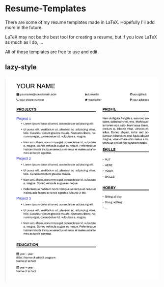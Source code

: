 # Resume-Templates

There are some of my resume templates made in LaTeX. Hopefully I'll add more in the future.

LaTeX may not be the best tool for creating a resume, but if you love LaTeX as much as I do, ...

All of those templates are free to use and edit.


## lazy-style

<div align="center">
    <img src="images/lazy-style.png">
</div>
